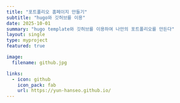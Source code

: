 ```yaml
---
title: "포트폴리오 홈페이지 만들기"
subtitle: "hugo와 깃허브를 이용"
date: 2025-10-01
summary: "hugo template와 깃허브를 이용하여 나만의 포트폴리오를 만든다"
layout: single
type: myproject
featured: true

image:
  filename: github.jpg

links:
  - icon: github
    icon_pack: fab
    url: https://yun-hanseo.github.io/
---
```


